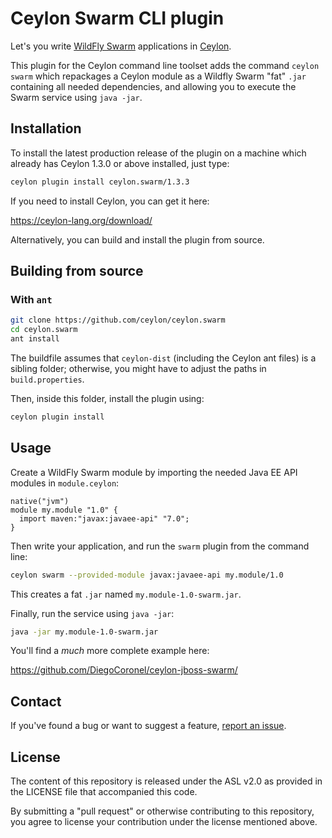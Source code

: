 Ceylon Swarm CLI plugin
=======================

Let's you write [WildFly Swarm][] applications in [Ceylon][].

This plugin for the Ceylon command line toolset adds the command 
`ceylon swarm` which repackages a Ceylon module as a Wildfly Swarm
"fat" `.jar` containing all needed dependencies, and allowing you
to execute the Swarm service using `java -jar`.

[WildFly Swarm]: http://wildfly-swarm.io/
[Ceylon]: https://ceylon-lang.org/

Installation
------------

To install the latest production release of the plugin on a machine
which already has Ceylon 1.3.0 or above installed, just type:

```bash
ceylon plugin install ceylon.swarm/1.3.3
```

If you need to install Ceylon, you can get it here:

<https://ceylon-lang.org/download/>

Alternatively, you can build and install the plugin from source.

Building from source
--------------------

### With `ant`

```bash
git clone https://github.com/ceylon/ceylon.swarm
cd ceylon.swarm
ant install
```

The buildfile assumes that `ceylon-dist` (including the Ceylon ant 
files) is a sibling folder; otherwise, you might have to adjust the 
paths in `build.properties`.

Then, inside this folder, install the plugin using:

```bash
ceylon plugin install
```

Usage
-----

Create a WildFly Swarm module by importing the needed Java EE API 
modules in `module.ceylon`:

```ceylon
native("jvm")
module my.module "1.0" {
  import maven:"javax:javaee-api" "7.0";
}
```

Then write your application, and run the `swarm` plugin from the command 
line:

```bash
ceylon swarm --provided-module javax:javaee-api my.module/1.0
```

This creates a fat `.jar` named `my.module-1.0-swarm.jar`.

Finally, run the service using `java -jar`:

```bash
java -jar my.module-1.0-swarm.jar
```

You'll find a _much_ more complete example here:

<https://github.com/DiegoCoronel/ceylon-jboss-swarm/>

Contact
-------

If you've found a bug or want to suggest a feature, 
[report an issue](https://github.com/ceylon/ceylon.swarm/issues/new).

License
-------

The content of this repository is released under the ASL v2.0
as provided in the LICENSE file that accompanied this code.

By submitting a "pull request" or otherwise contributing to 
this repository, you agree to license your contribution under 
the license mentioned above.
